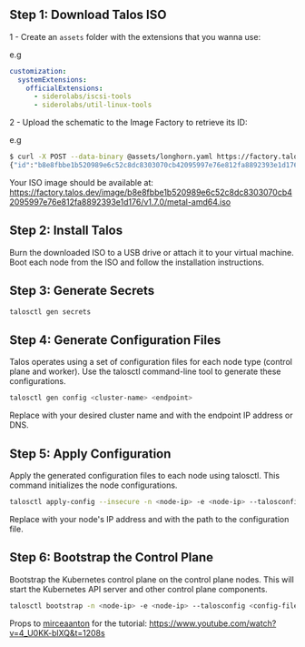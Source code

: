## Step 1: Download Talos ISO

1 - Create an `assets` folder with the extensions that you wanna use:

e.g

```yaml
customization:
  systemExtensions:
    officialExtensions:
      - siderolabs/iscsi-tools
      - siderolabs/util-linux-tools
```

2 - Upload the schematic to the Image Factory to retrieve its ID:

e.g 

```bash
$ curl -X POST --data-binary @assets/longhorn.yaml https://factory.talos.dev/schematics
{"id":"b8e8fbbe1b520989e6c52c8dc8303070cb42095997e76e812fa8892393e1d176"}
```

Your ISO image should be available at:
https://factory.talos.dev/image/b8e8fbbe1b520989e6c52c8dc8303070cb42095997e76e812fa8892393e1d176/v1.7.0/metal-amd64.iso


## Step 2: Install Talos

Burn the downloaded ISO to a USB drive or attach it to your virtual machine. Boot each node from the ISO and follow the installation instructions.

## Step 3: Generate Secrets

```bash
talosctl gen secrets
```

## Step 4: Generate Configuration Files

Talos operates using a set of configuration files for each node type (control plane and worker). Use the talosctl command-line tool to generate these configurations.

```bash
talosctl gen config <cluster-name> <endpoint>
```

Replace <cluster-name> with your desired cluster name and <endpoint> with the endpoint IP address or DNS.

## Step 5: Apply Configuration

Apply the generated configuration files to each node using talosctl. This command initializes the node configurations.

```bash
talosctl apply-config --insecure -n <node-ip> -e <node-ip> --talosconfig <config-file> 
```

Replace <node-ip> with your node's IP address and <config-file> with the path to the configuration file.

## Step 6: Bootstrap the Control Plane

Bootstrap the Kubernetes control plane on the control plane nodes. This will start the Kubernetes API server and other control plane components.

```bash
talosctl bootstrap -n <node-ip> -e <node-ip> --talosconfig <config-file> 
```

Props to [mirceaanton](https://github.com/mirceanton) for the tutorial: https://www.youtube.com/watch?v=4_U0KK-blXQ&t=1208s